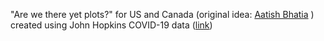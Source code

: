 "Are we there yet plots?" for US and Canada (original idea: [Aatish Bhatia](https://aatishb.com/covidtrends/) )  created using John Hopkins COVID-19 data ([link](https://github.com/CSSEGISandData/COVID-19))
